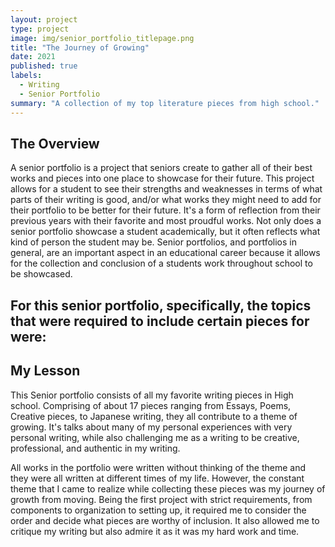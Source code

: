 ```yaml
---
layout: project
type: project
image: img/senior_portfolio_titlepage.png
title: "The Journey of Growing"
date: 2021
published: true
labels:
  - Writing
  - Senior Portfolio
summary: "A collection of my top literature pieces from high school."
---
```


<h2> The Overview </h2>
A senior portfolio is a project that seniors create to gather all of their best works and pieces into one place to showcase for their future. This project allows for a student to see their strengths and weaknesses in terms of what parts of their writing is good, and/or what works they might need to add for their portfolio to be better for their future. It's a form of reflection from their previous years with their favorite and most proudful works. Not only does a senior portfolio showcase a student academically, but it often reflects what kind of person the student may be. Senior portfolios, and portfolios in general, are an important aspect in an educational career because it allows for the collection and conclusion of a students work throughout school to be showcased.

For this senior portfolio, specifically, the topics that were required to include certain pieces for were:
- 

<h2> My Lesson </h2>
This Senior portfolio consists of all my favorite writing pieces in High school. Comprising of about 17 pieces ranging from Essays, Poems, Creative pieces, to Japanese writing, they all contribute to a theme of growing. It's talks about many of my personal experiences with very personal writing, while also challenging me as a writing to be creative, professional, and authentic in my writing.

All works in the portfolio were written without thinking of the theme and they were all written at different times of my life. However, the constant theme that I came to realize while collecting these pieces was my journey of growth from moving. Being the first project with strict requirements, from components to organization to setting up, it required me to consider the order and decide what pieces are worthy of inclusion. It also allowed me to critique my writing but also admire it as it was my hard work and time.
